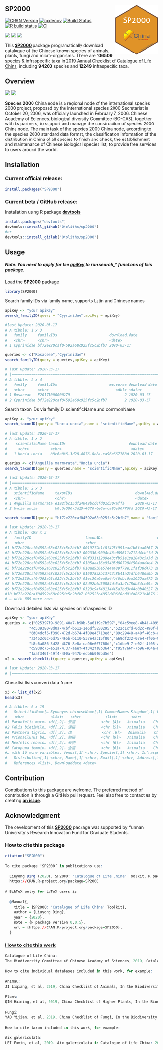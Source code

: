 <!-- README.md is generated from README.Rmd. Please edit that file -->

## SP2000 <img src="inst/figures/logo.png" align="right" width="140" />

[![CRAN Version](http://www.r-pkg.org/badges/version/SP2000)](https://cran.r-project.org/package=SP2000)
[![codecov](https://badge.fury.io/gh/Otoliths%2Fsp2000.svg)](https://badge.fury.io/for/gh/Otoliths/sp2000)
[![Build Status](https://travis-ci.org/Otoliths/sp2000.svg?branch=master)](https://travis-ci.org/easystats/sp2000)
[![R build status](https://github.com/Otoliths/sp2000/workflows/R-CMD-check/badge.svg)](https://github.com/Otoliths/sp2000/actions)
[![CI](https://github.com/Otoliths/sp2000/workflows/CI/badge.svg)](https://github.com/Otoliths/sp2000/actions?query=workflow%3ACI)

<!-- r badge_devel("Otoliths/sp2000", "blue") -->
[![](https://cranlogs.r-pkg.org/badges/grand-total/SP2000?color=orange)](https://cran.r-project.org/package=SP2000)
[![](https://cranlogs.r-pkg.org/badges/SP2000?color=orange)](https://cranlogs.r-pkg.org/downloads/total/last-month/SP2000)
[![](https://cranlogs.r-pkg.org/badges/last-week/SP2000?color=orange)](https://cranlogs.r-pkg.org/downloads/total/last-week/SP2000)


This [**SP2000**](https://cran.r-project.org/package=SP2000) package programatically download catalogue of the Chinese known species of animals, plants, fungi and micro-organisms. There are __106509__ species & infraspecific taxa in [2019 Annual Checklist of Catalogue of Life China](http://sp2000.org.cn/2019), including __94260__ species and __12249__ infraspecific taxa.



## Overview 

[![](https://img.shields.io/badge/Contact%20us%20on-WeChat-blue.svg)](https://gitee.com/LiuyongDing/latest_literature/raw/master/bad.png)
[![](https://img.shields.io/badge/Follow%20me%20on-WeChat-green.svg)](https://gitee.com/LiuyongDing/latest_literature/raw/master/img.png)

[**Species 2000**](http://sp2000.org.cn) China node is a regional node of the international species 2000 project, proposed by the international species 2000 Secretariat in October 20, 2006, was officially launched in February 7, 2006. Chinese Academy of Sciences, biological diversity Committee (BC-CAS), together with its partners, to support and manage the construction of species 2000 China node. The main task of the species 2000 China node, according to the species 2000 standard data format, the classification information of the distribution in China of all species to finish and check, the establishment and maintenance of Chinese biological species list, to provide free services to users around the world.


## Installation

### Current official release:
```r
install.packages("SP2000")
```

### Current beta / GitHub release:

Installation using R package
[**devtools**](https://cran.r-project.org/package=devtools):
```r
install.packages("devtools")
devtools::install_github("Otoliths/sp2000")
#or
devtools::install_gitlab("Otoliths/sp2000")
```

## Usage

##### Note: You need to apply for the [*apiKey*](http://sp2000.org.cn/api/document) to run search_* functions of this package.

Load the **SP2000** package
```r
library(SP2000)
```
Search family IDs via family name, supports Latin and Chinese names
```r
apiKey <- "your apiKey"
search_familyID(query = "Cyprinidae",apiKey = apiKey)
```
```r
#last Update: 2020-03-17
# A tibble: 1 x 3
#   family     familyIDs                        download.date
#   <chr>      <chr>                            <date>       
# 1 Cyprinidae bf72e220caf04592a68c025fc5c2bfb7 2020-03-17   
```
```r
queries <- c("Rosaceae","Cyprinidae")
search_familyID(query = queries,apiKey = apiKey)
```
```r
# last Update: 2020-03-17
# |======================================================================================| 100%, Elapsed 00:00
# A tibble: 2 x 4
#   family     familyIDs                        mc.cores download.date
#   <chr>      <chr>                               <dbl> <date>       
# 1 Rosaceae   F20171000000279                         2 2020-03-17   
# 2 Cyprinidae bf72e220caf04592a68c025fc5c2bfb7        2 2020-03-17   
```
Search taxon IDs via familyID ,scientificName and commonName
```r
apiKey <- "your apiKey"
search_taxonID(query = "Uncia uncia",name = "scientificName",apiKey = apiKey)
```
```r
# last Update: 2020-03-17
# A tibble: 1 x 3
#    scientificName taxonIDs                             download.date
#     <chr>          <chr>                                <date>       
#   1 Uncia uncia    b8c6a086-3d28-4876-8e8a-ca96e667768d 2020-03-17  
```
```r
queries <- c("Anguilla marmorata","Uncia uncia")
search_taxonID(query = queries,name = "scientificName",apiKey = apiKey)
```
```r
# last Update: 2020-03-17
# |======================================================================================| 100%, Elapsed 00:01
# A tibble: 2 x 3
#   scientificName     taxonIDs                             download.date
#   <chr>              <chr>                                <date>       
# 1 Anguilla marmorata e192fbc15df24049bcd0fd01d307affa     2020-03-17   
# 2 Uncia uncia        b8c6a086-3d28-4876-8e8a-ca96e667768d 2020-03-17  
```
```r
search_taxonID(query = "bf72e220caf04592a68c025fc5c2bfb7",name = "familyID",apiKey = apiKey)
```
```r
# last Update: 2020-03-17
# A tibble: 699 x 3
#   familyID                         taxonIDs                         download.date
#   <chr>                            <chr>                            <date>       
#1 bf72e220caf04592a68c025fc5c2bfb7 0019772b1f8f425f991eaa1b6faa0267 2020-03-17   
#2 bf72e220caf04592a68c025fc5c2bfb7 002336a9094e46ad89611a712d4cbffd 2020-03-17   
#3 bf72e220caf04592a68c025fc5c2bfb7 00f331f1289e43cfb51e19a1843c5b3d 2020-03-17   
#4 bf72e220caf04592a68c025fc5c2bfb7 0105aa416e95405d807984f504addae4 2020-03-17   
#5 bf72e220caf04592a68c025fc5c2bfb7 010ad956e57e4a489f79e11faf38d473 2020-03-17   
#6 bf72e220caf04592a68c025fc5c2bfb7 01607832b13743c8b41a25dfb6406b0b 2020-03-17   
#7 bf72e220caf04592a68c025fc5c2bfb7 01ec56a6ea8a44bf8dbc6aa1655aa875 2020-03-17   
#8 bf72e220caf04592a68c025fc5c2bfb7 02d92b0d50884da5a3a7c78db34ce09c 2020-03-17   
#9 bf72e220caf04592a68c025fc5c2bfb7 0323c94f48134445a7bd3c44c0b40227 2020-03-17   
#10 bf72e220caf04592a68c025fc5c2bfb7 032523c4852d406f8cd93fd8621b4676 2020-03-17   
# … with 689 more rows
```
Download detailed lists via species or infraspecies ID
```r
apiKey <- "your apiKey"
queries <- c("025397f9-9891-40a7-b90b-5a61f9c7b597","04c59ee8-4b48-4095-be0d-663485463f21",
           "4c539380-8d0a-4cbf-b612-1e6df5850295","522c1cfd-0d2c-490f-b8f8-0c7459f6dba5",
           "6d04dcf5-f390-472d-b674-4f09e43713ed","89c29448-a48f-46cb-a573-ee51dd47e7b0",
           "a3452c0c-6d75-465b-b110-537e4ac15f80","a69df232-07e4-4f06-9651-a4e52796f01a",
           "b8c6a086-3d28-4876-8e8a-ca96e667768d","c1dbe9f7-e02f-4f05-a1ca-1487a41075bd",
           "d5938c75-e51a-4737-aaef-4f342fa8b364","f95f766f-7b96-464a-bff5-43b1adafcf50",
           "faaf346f-49f4-400a-947b-edb6b0f6bd5e")           
x2 <- search_checklist(query = queries,apiKey = apiKey)
```
```r
# last Update: 2020-03-17
# |======================================================================================| 100%, Elapsed 00:02
```
Checklist lists convert data frame
```r
x3 <- list_df(x2)
head(x3)
```
```r
# A tibble: 6 x 19
#   ScientificName[… Synonyms chineseName[,1] CommonNames Kingdom[,1] Phylum[,1] Class[,1] Order[,1] Family[,1]
#   <chr>            <list>   <chr>           <list>      <chr>       <chr>      <chr>     <chr>     <chr>     
#1 Pardofelis marm… <df[,2]… 云猫            <chr [4]>   Animalia    Chordata   Mammalia  CARNIVORA Felidae   
#2 Felis bietiMiln… <df[,2]… 漠猫            <chr [5]>   Animalia    Chordata   Mammalia  CARNIVORA Felidae   
#3 Panthera tigris… <df[,2]… 虎              <chr [6]>   Animalia    Chordata   Mammalia  CARNIVORA Felidae   
#4 Prionailurus be… <df[,2]… 豹猫            <chr [9]>   Animalia    Chordata   Mammalia  CARNIVORA Felidae   
#5 Neofelis nebulo… <df[,2]… 云豹            <chr [6]>   Animalia    Chordata   Mammalia  CARNIVORA Felidae   
#6 Catopuma temmin… <df[,2]… 金猫            <chr [6]>   Animalia    Chordata   Mammalia  CARNIVORA Felidae   
#… with 10 more variables: Genus[,1] <chr>, Species[,1] <chr>, Infraspecies[,1] <chr>,
#   Distribution[,1] <chr>, Name[,1] <chr>, Email[,1] <chr>, Address[,1] <chr>, Institution[,1] <chr>,
#   References <list>, Downloaddate <date>
```
## Contribution

Contributions to this package are welcome. 
The preferred method of contribution is through a GitHub pull request. 
Feel also free to contact us by creating [**an issue**](https://github.com/Otoliths/sp2000/issues).

## Acknowledgment

The development of this [**SP2000**](https://cran.r-project.org/package=SP2000) package was supported by Yunnan University's Research Innovation Fund for Graduate Students.


### How to cite this package
```r
citation("SP2000")

To cite package ‘SP2000’ in publications use:

  Liuyong Ding (2020). SP2000: 'Catalogue of Life China' Toolkit. R package version 0.0.5.
  https://CRAN.R-project.org/package=SP2000

A BibTeX entry for LaTeX users is

  @Manual{,
    title = {SP2000: 'Catalogue of Life China' Toolkit},
    author = {Liuyong Ding},
    year = {2020},
    note = {R package version 0.0.5},
    url = {https://CRAN.R-project.org/package=SP2000},
  }
```

### [How to cite this work](http://sp2000.org.cn/info/info_how_to_cite)

```r
Catalogue of Life China: 
The Biodiversity Committee of Chinese Academy of Sciences, 2019, Catalogue of Life China: 2019 Annual Checklist, Beijing, China

How to cite individual databases included in this work, for example:

Animal: 
JI Liqiang, et al, 2019, China Checklist of Animals, In the Biodiversity Committee of Chinese Academy of Sciences ed., Catalogue of Life China: 2019 Annual Checklist, Beijing, China

Plant: 
QIN Haining, et al, 2019, China Checklist of Higher Plants, In the Biodiversity Committee of Chinese Academy of Sciences ed., Catalogue of Life China: 2019 Annual Checklist, Beijing, China

Fungi: 
YAO Yijian, et al, 2019, China Checklist of Fungi, In the Biodiversity Committee of Chinese Academy of Sciences ed., Catalogue of Life China: 2019 Annual Checklist, Beijing, China

How to cite taxon included in this work, for example:

Aix galericulata: 
LEI Fumin, et al, 2019. Aix galericulata in Catalogue of Life China: 2019 Annual Checklist, Beijing, China. http://sp2000.org.cn/species/show_species_details/f3bc32a7-50ec-41cc-91ee-a990b9196838
```
